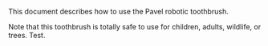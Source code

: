 This document describes how to use the Pavel robotic toothbrush.

Note that this toothbrush is totally safe to use for children, adults, wildlife, or trees. Test.
